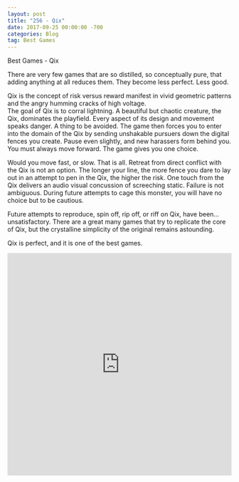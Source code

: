 ```yaml
---
layout: post
title: "256 - Qix"
date: 2017-09-25 00:00:00 -700
categories: Blog
tag: Best Games
---
```


Best Games - Qix

There are very few games that are so distilled, so conceptually pure, that adding anything at all reduces them. They become less perfect. Less good.  

Qix is the concept of risk versus reward manifest in vivid geometric patterns and the angry humming cracks of high voltage.
   
The goal of Qix is to corral lightning. A beautiful but chaotic creature, the Qix, dominates the playfield. Every aspect of its design and movement speaks danger. A thing to be avoided. The game then forces you to enter into the domain of the Qix by sending unshakable pursuers down the digital fences you create. Pause even slightly, and new harassers form behind you. You must always move forward. The game gives you one choice. 

Would you move fast, or slow. That is all. Retreat from direct conflict with the Qix is not an option. The longer your line, the more fence you dare to lay out in an attempt to pen in the Qix, the higher the risk. One touch from the Qix delivers an audio visual concussion of screeching static. Failure is not ambiguous. During future attempts to cage this monster, you will have no choice but to be cautious.  

Future attempts to reproduce, spin off, rip off, or riff on Qix, have been… unsatisfactory. There are a great many games that try to replicate the core of Qix, but the crystalline simplicity of the original remains astounding.  

Qix is perfect, and it is one of the best games.

<iframe width="100%" height="500" src="https://www.youtube.com/embed/tQpKmnZgnBM" title="Qix (Arcade) - 60,036" frameborder="0" allow="accelerometer; autoplay; clipboard-write; encrypted-media; gyroscope; picture-in-picture; web-share" referrerpolicy="strict-origin-when-cross-origin" allowfullscreen></iframe>